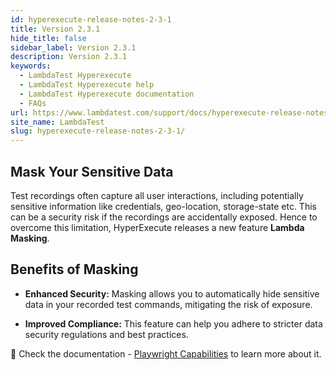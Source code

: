 ```yaml
---
id: hyperexecute-release-notes-2-3-1
title: Version 2.3.1
hide_title: false
sidebar_label: Version 2.3.1
description: Version 2.3.1
keywords:
  - LambdaTest Hyperexecute
  - LambdaTest Hyperexecute help
  - LambdaTest Hyperexecute documentation
  - FAQs
url: https://www.lambdatest.com/support/docs/hyperexecute-release-notes-2-3-1/
site_name: LambdaTest
slug: hyperexecute-release-notes-2-3-1/
---
```


<script type="application/ld+json"
      dangerouslySetInnerHTML={{ __html: JSON.stringify({
       "@context": "https://schema.org",
        "@type": "BreadcrumbList",
        "itemListElement": [{
          "@type": "ListItem",
          "position": 1,
          "name": "Home",
          "item": "https://www.lambdatest.com"
        },{
          "@type": "ListItem",
          "position": 2,
          "name": "Support",
          "item": "https://www.lambdatest.com/support/docs/"
        },{
          "@type": "ListItem",
          "position": 3,
          "name": "Version",
          "item": "https://www.lambdatest.com/support/docs/hyperexecute-release-notes-2-3-1/"
        }]
      })
    }}
></script>

## Mask Your Sensitive Data

Test recordings often capture all user interactions, including potentially sensitive information like credentials, geo-location, storage-state etc. This can be a security risk if the recordings are accidentally exposed. Hence to overcome this limitation, HyperExecute releases a new feature **Lambda Masking**.

## Benefits of Masking

- **Enhanced Security:** Masking allows you to automatically hide sensitive data in your recorded test commands, mitigating the risk of exposure.

- **Improved Compliance:** This feature can help you adhere to stricter data security regulations and best practices.

📕 Check the documentation - [Playwright Capabilities](/support/docs/capabilities-for-playwright/) to learn more about it.
